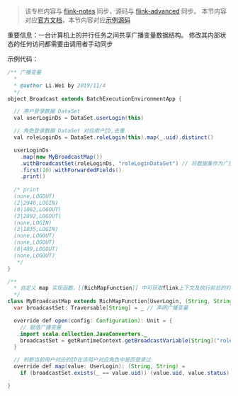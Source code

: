>该专栏内容与 [flink-notes](https://github.com/GourdErwa/flink-advanced/tree/master/flink-notes) 同步，源码与 [flink-advanced](https://github.com/GourdErwa/flink-advanced) 同步。
本节内容对应[官方文档](https://ci.apache.org/projects/flink/flink-docs-release-1.9/zh/dev/batch/#broadcast-variables)，本节内容对应[示例源码](https://github.com/GourdErwa/flink-advanced/blob/master/src/main/scala/io/gourd/flink/scala/games/batch/Broadcast.scala)  

重要信息：一台计算机上的并行任务之间共享广播变量数据结构。 修改其内部状态的任何访问都需要由调用者手动同步

示例代码：
```java
/** 广播变量
  *
  * @author Li.Wei by 2019/11/4
  */
object Broadcast extends BatchExecutionEnvironmentApp {

  // 用户登录数据 DataSet
  val userLoginDs = DataSet.userLogin(this)

  // 角色登录数据 DataSet 对应用户ID,去重
  val roleLoginDs = DataSet.roleLogin(this).map(_.uid).distinct()

  userLoginDs
    .map(new MyBroadcastMap())
    .withBroadcastSet(roleLoginDs, "roleLoginDataSet") // 将数据集作为广播集
    .first(10).withForwardedFields()
    .print()
    
  /* print
  (none,LOGOUT)
  (2|2946,LOGIN)
  (0|1082,LOGOUT)
  (2|2892,LOGOUT)
  (none,LOGIN)
  (2|1835,LOGIN)
  (none,LOGOUT)
  (none,LOGOUT)
  (0|489,LOGOUT)
  (none,LOGOUT)
   */
}

/**
  * 自定义 map 实现函数，[[RichMapFunction]] 中可获取flink上下文及执行前后的打开关闭操作
  */
class MyBroadcastMap extends RichMapFunction[UserLogin, (String, String)] {
  var broadcastSet: Traversable[String] = _ // 声明广播变量

  override def open(config: Configuration): Unit = {
    // 赋值广播变量
    import scala.collection.JavaConverters._
    broadcastSet = getRuntimeContext.getBroadcastVariable[String]("roleLoginDataSet").asScala
  }

  // 判断当前用户对应的ID在该用户对应角色中是否登录过
  override def map(value: UserLogin): (String, String) =
    if (broadcastSet.exists(_ == value.uid)) (value.uid, value.status) else ("none", value.status)

}
```